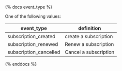 {% docs event_type %}

One of the following values:

| event_type              | definition            |
|-------------------------|-----------------------|
| subscription_created    | create a subscription |
| subscription_renewed    | Renew a subscription  |
| subscription_cancelled  | Cancel a subscription |

{% enddocs %}
